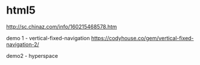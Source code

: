 # html5
http://sc.chinaz.com/info/160215468578.htm

demo 1 - vertical-fixed-navigation
https://codyhouse.co/gem/vertical-fixed-navigation-2/


demo2 - hyperspace
